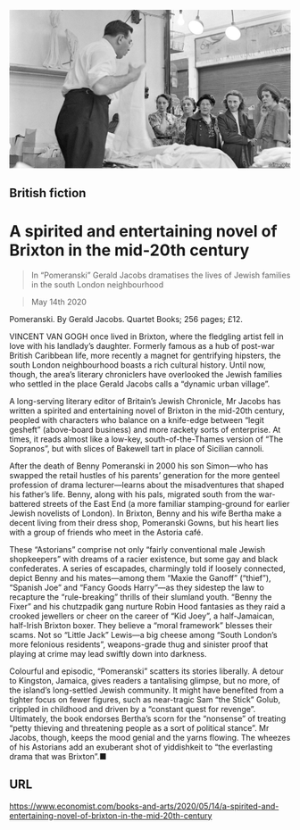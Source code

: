 ![](./images/20200516_BKP005_0.jpg)

## British fiction

# A spirited and entertaining novel of Brixton in the mid-20th century

> In “Pomeranski” Gerald Jacobs dramatises the lives of Jewish families in the south London neighbourhood

> May 14th 2020

Pomeranski. By Gerald Jacobs. Quartet Books; 256 pages; £12.

VINCENT VAN GOGH once lived in Brixton, where the fledgling artist fell in love with his landlady’s daughter. Formerly famous as a hub of post-war British Caribbean life, more recently a magnet for gentrifying hipsters, the south London neighbourhood boasts a rich cultural history. Until now, though, the area’s literary chroniclers have overlooked the Jewish families who settled in the place Gerald Jacobs calls a “dynamic urban village”.

A long-serving literary editor of Britain’s Jewish Chronicle, Mr Jacobs has written a spirited and entertaining novel of Brixton in the mid-20th century, peopled with characters who balance on a knife-edge between “legit gesheft” (above-board business) and more rackety sorts of enterprise. At times, it reads almost like a low-key, south-of-the-Thames version of “The Sopranos”, but with slices of Bakewell tart in place of Sicilian cannoli.

After the death of Benny Pomeranski in 2000 his son Simon—who has swapped the retail hustles of his parents’ generation for the more genteel profession of drama lecturer—learns about the misadventures that shaped his father’s life. Benny, along with his pals, migrated south from the war-battered streets of the East End (a more familiar stamping-ground for earlier Jewish novelists of London). In Brixton, Benny and his wife Bertha make a decent living from their dress shop, Pomeranski Gowns, but his heart lies with a group of friends who meet in the Astoria café.

These “Astorians” comprise not only “fairly conventional male Jewish shopkeepers” with dreams of a racier existence, but some gay and black confederates. A series of escapades, charmingly told if loosely connected, depict Benny and his mates—among them “Maxie the Ganoff” (“thief”), “Spanish Joe” and “Fancy Goods Harry”—as they sidestep the law to recapture the “rule-breaking” thrills of their slumland youth. “Benny the Fixer” and his chutzpadik gang nurture Robin Hood fantasies as they raid a crooked jewellers or cheer on the career of “Kid Joey”, a half-Jamaican, half-Irish Brixton boxer. They believe a “moral framework” blesses their scams. Not so “Little Jack” Lewis—a big cheese among “South London’s more felonious residents”, weapons-grade thug and sinister proof that playing at crime may lead swiftly down into darkness.

Colourful and episodic, “Pomeranski” scatters its stories liberally. A detour to Kingston, Jamaica, gives readers a tantalising glimpse, but no more, of the island’s long-settled Jewish community. It might have benefited from a tighter focus on fewer figures, such as near-tragic Sam “the Stick” Golub, crippled in childhood and driven by a “constant quest for revenge”. Ultimately, the book endorses Bertha’s scorn for the “nonsense” of treating “petty thieving and threatening people as a sort of political stance”. Mr Jacobs, though, keeps the mood genial and the yarns flowing. The wheezes of his Astorians add an exuberant shot of yiddishkeit to “the everlasting drama that was Brixton”.■

## URL

https://www.economist.com/books-and-arts/2020/05/14/a-spirited-and-entertaining-novel-of-brixton-in-the-mid-20th-century
